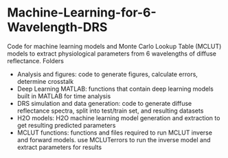# Machine-Learning-for-6-Wavelength-DRS

Code for machine learning models and Monte Carlo Lookup Table (MCLUT) models to extract physiological parameters from 6 wavelengths of diffuse reflectance. 
Folders
- Analysis and figures: code to generate figures, calculate errors, determine crosstalk
- Deep Learning MATLAB: functions that contain deep learning models built in MATLAB for time analysis
- DRS simulation and data generation: code to generate diffuse reflectance spectra, split into test/train set, and resulting datasets
- H2O models: H2O machine learning model generation and extraction to get resulting predicted parameters
- MCLUT functions: functions and files required to run MCLUT inverse and forward models. use MCLUTerrors to run the inverse model and extract parameters for results
